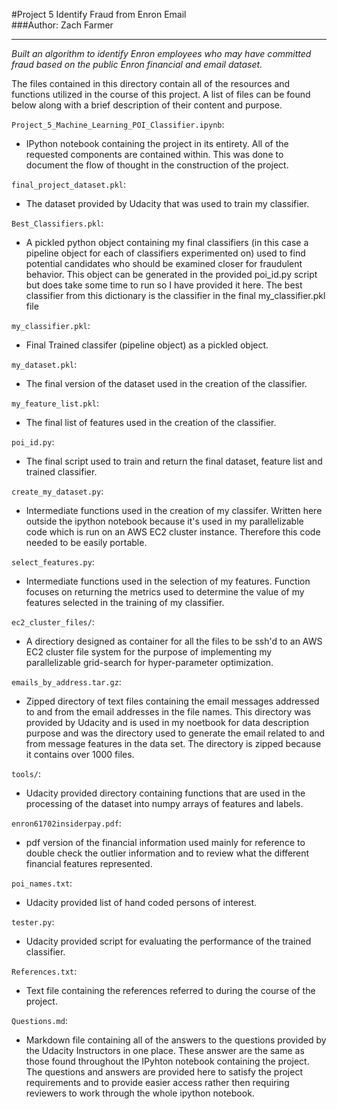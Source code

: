 #Project 5 Identify Fraud from Enron Email   
###Author: Zach Farmer   
***** 
*Built an algorithm to identify Enron employees who may have committed fraud based on the public Enron financial and email dataset.*   

The files contained in this directory contain all of the resources and functions utilized in the course of this project. A list of files can be found below along with a brief description of their content and purpose.    

`Project_5_Machine_Learning_POI_Classifier.ipynb`:
* IPython notebook containing the project in its entirety. All of the requested components are contained within. This was done to document the flow of thought in the construction of the project.     

`final_project_dataset.pkl`:         
* The dataset provided by Udacity that was used to train my classifier.        

`Best_Classifiers.pkl`:         
* A pickled python object containing my final classifiers (in this case a pipeline object for each of classifiers experimented on) used to find potential candidates who should be examined closer for fraudulent behavior. This object can be generated in the provided poi\_id.py script but does take some time to run so I have provided it here. The best classifier from this dictionary is the classifier in the final my\_classifier.pkl file        

`my_classifier.pkl`:      
* Final Trained classifer (pipeline object) as a pickled object.   
 
`my_dataset.pkl`:        
* The final version of the dataset used in the creation of the classifier.      

`my_feature_list.pkl`:        
* The final list of features used in the creation of the classifier.       

`poi_id.py`:        
* The final script used to train and return the final dataset, feature list and trained classifier. 

`create_my_dataset.py`:        
* Intermediate functions used in the creation of my classifer. Written here outside the ipython notebook because it's used in my parallelizable code which is run on an AWS EC2 cluster instance. Therefore this code needed to be easily portable.      

`select_features.py`:        
* Intermediate functions used in the selection of my features. Function focuses on returning the metrics used to determine the value of my features selected in the training of my classifier.    

`ec2_cluster_files/`:       
* A directiory designed as container for all the files to be ssh'd to an AWS EC2 cluster file system for the purpose of implementing my parallelizable grid-search for hyper-parameter optimization.        

`emails_by_address.tar.gz`:        
* Zipped directory of text files containing the email messages addressed to and from the email addresses in the file names. This directory was provided by Udacity and is used in my noetbook for data description purpose and was the directory used to generate the email related to and from message features in the data set. The directory is zipped because it contains over 1000 files.   
 
`tools/`:       
* Udacity provided directory containing functions that are used in the processing of the dataset into numpy arrays of features and labels.     

`enron61702insiderpay.pdf`:       
* pdf version of the financial information used mainly for reference to double check the outlier information and to review what the different financial features represented.     


`poi_names.txt`:       
* Udacity provided list of hand coded persons of interest.      
 
`tester.py`:        
* Udacity provided script for evaluating the performance of the trained classifier.   
 
`References.txt`: 
* Text file containing the references referred to during the course of the project.    

`Questions.md`:
* Markdown file containing all of the answers to the questions provided by the Udacity Instructors in one place. These answer are the same as those found throughout the IPyhton notebook containing the project. The questions and answers are provided here to satisfy the project requirements and to provide easier access rather then requiring reviewers to work through the whole ipython notebook.     
